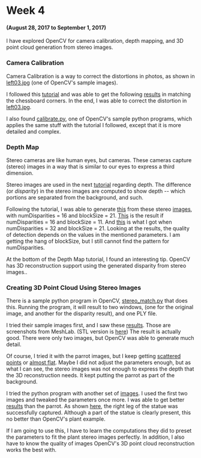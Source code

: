 # Week 4
#### (August 28, 2017 to September 1, 2017)

I have explored OpenCV for camera calibration, depth mapping, and 3D point cloud generation from stereo images.

### Camera Calibration
Camera Calibration is a way to correct the distortions in photos, as shown in [left03.jpg](../Trials/images/left03.jpg) (one of OpenCV's sample images).

I followed this [tutorial](http://opencv-python-tutroals.readthedocs.io/en/latest/py_tutorials/py_calib3d/py_calibration/py_calibration.html#calibration) and was able to get the following [results](../Trials/images/calibration_output/chessboard) in matching the chessboard corners. In the end, I was able to correct the distortion in [left03.jpg](../Trials/images/calibration_output/left03-new.png).

I also found [calibrate.py](https://github.com/opencv/opencv/blob/master/samples/python/calibrate.py), one of OpenCV's sample python programs, which applies the same stuff with the tutorial I followed, except that it is more detailed and complex.

### Depth Map
Stereo cameras are like human eyes, but cameras. These cameras capture (stereo) images in a way that is similar to our eyes to express a third dimension.

Stereo images are used in the next [tutorial](http://opencv-python-tutroals.readthedocs.io/en/latest/py_tutorials/py_calib3d/py_depthmap/py_depthmap.html#py-depthmap) regarding depth. The difference (or _disparity_) in the stereo images are computed to show depth -- which portions are separated from the background, and such.

Following the tutorial, I was able to generate [this](../Trials/images/disparity/parrot-disparity1.png) from these stereo [images](https://www.lhup.edu/~dsimanek/3d/stereo/parrot.jpg), with numDisparities = 16 and blockSize = 21. [This](../Trials/images/disparity/parrot-disparity2.png) is the result if numDisparities = 16 and blockSize = 11. And [this](../Trials/images/disparity/parrot-disparity3.png) is what I got when numDisparities = 32 and blockSize = 21. Looking at the results, the quality of detection depends on the values in the mentioned parameters. I am getting the hang of blockSize, but I still cannot find the pattern for numDisparities.

At the bottom of the Depth Map tutorial, I found an interesting tip. OpenCV has 3D reconstruction support using the generated disparity from stereo images..

### Creating 3D Point Cloud Using Stereo Images
There is a sample python program in OpenCV, [stereo_match.py](https://github.com/opencv/opencv/blob/master/samples/python/stereo_match.py) that does this. Running the program, it will result to two windows, (one for the original image, and another for the disparity result), and one PLY file. 

I tried their sample images first, and I saw these [results](../Trials/models/plant). Those are screenshots from MeshLab. (STL version is [here](../Trials/models/plant/plant.stl)) The result is actually good. There were only two images, but OpenCV was able to generate much detail.

Of course, I tried it with the parrot images, but I keep getting [scattered points](../Trials/models/parrot-scattered.stl) or [almost flat](../Trials/models/parrot-flat.stl). Maybe I did not adjust the parameters enough, but as what I can see, the stereo images was not enough to express the depth that the 3D reconstruction needs. It kept putting the parrot as part of the background.

I tried the python program with another set of [images](https://www.romeartlover.it/Vasi85at.jpg). I used the first two images and tweaked the parameters once more. I was able to get better [results](../Trials/models/statue) than the parrot. As shown [here](../Trials/models/statue/statue.stl), the right leg of the statue was successfully captured. Although a part of the statue is clearly present, this no better than OpenCV's plant example.

If I am going to use this, I have to learn the computations they did to preset the parameters to fit the plant stereo images perfectly. In addition, I also have to know the quality of images OpenCV's 3D point cloud reconstruction works the best with.
